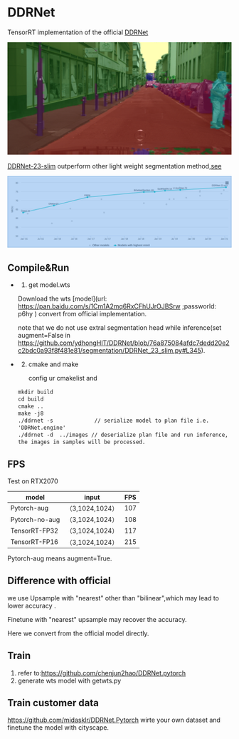 # DDRNet

TensorRT implementation of the official [DDRNet](https://github.com/ydhongHIT/DDRNet)

<p align="center">
<img src="./results/result_mainz_000001_009328_leftImg8bit.png">
</p>

[DDRNet-23-slim](https://paperswithcode.com/paper/deep-dual-resolution-networks-for-real-time) outperform other light weight segmentation method,[see](https://paperswithcode.com/sota/real-time-semantic-segmentation-on-cityscapes)
<p align="center">
<img src="./results/Screenshot from 2021-04-21 19-25-48.png">
</p>



## Compile&Run

* 1. get model.wts

  Download the wts [model](url: https://pan.baidu.com/s/1Cm1A2mq6RxCFhUJrOJBSrw  ;passworld: p6hy ) convert from official implementation.

  note  that we do not use extral segmentation head while inference(set augment=False in https://github.com/ydhongHIT/DDRNet/blob/76a875084afdc7dedd20e2c2bdc0a93f8f481e81/segmentation/DDRNet_23_slim.py#L345).

* 2. cmake and make

     config ur cmakelist and
  
  ```
  mkdir build
  cd build
  cmake ..
  make -j8
  ./ddrnet -s             // serialize model to plan file i.e. 'DDRNet.engine'
  ./ddrnet -d  ../images // deserialize plan file and run inference, the images in samples will be processed.
  ```



## FPS

Test on RTX2070

| model          | input           | FPS  |
| -------------- | --------------- | ---- |
| Pytorch-aug    | （3,1024,1024） | 107  |
| Pytorch-no-aug | （3,1024,1024） | 108  |
| TensorRT-FP32  | （3,1024,1024） | 117  |
| TensorRT-FP16  | （3,1024,1024） | 215  |

Pytorch-aug means augment=True.

## Difference with official

we use Upsample with "nearest" other than "bilinear",which may lead to lower accuracy .

Finetune with "nearest" upsample may recover the accuracy.

Here we convert from the official model directly.

## Train 

1. refer to:https://github.com/chenjun2hao/DDRNet.pytorch
2. generate wts model with getwts.py

## Train customer data
https://github.com/midasklr/DDRNet.Pytorch
wirte your own dataset and finetune the model with cityscape.
